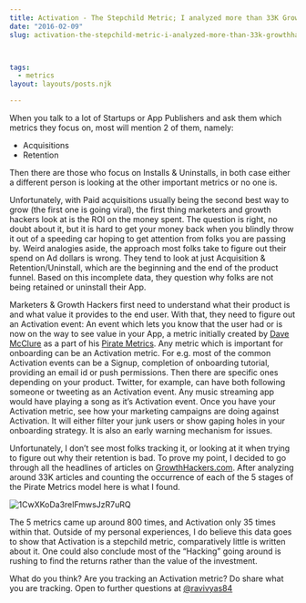 ```yaml
---
title: Activation - The Stepchild Metric; I analyzed more than 33K GrowthHackers.com headlines to verify this
date: "2016-02-09"
slug: activation-the-stepchild-metric-i-analyzed-more-than-33k-growthhackers-com-headlines-to-verify-this



tags: 
  - metrics 
layout: layouts/posts.njk

---
```


When you talk to a lot of Startups or App Publishers and ask them which metrics they focus on, most will mention 2 of them, namely:

- Acquisitions
- Retention

Then there are those who focus on Installs & Uninstalls, in both case either a different person is looking at the other important metrics or no one is.

Unfortunately, with Paid acquisitions usually being the second best way to grow (the first one is going viral), the first thing marketers and growth hackers look at is the ROI on the money spent. The question is right, no doubt about it, but it is hard to get your money back when you blindly throw it out of a speeding car hoping to get attention from folks you are passing by. Weird analogies aside, the approach most folks take to figure out their spend on Ad dollars is wrong. They tend to look at just Acquisition & Retention/Uninstall, which are the beginning and the end of the product funnel. Based on this incomplete data, they question why folks are not being retained or uninstall their App.

Marketers & Growth Hackers first need to understand what their product is and what value it provides to the end user. With that, they need to figure out an Activation event: An event which lets you know that the user had or is now on the way to see value in your App, a metric initially created by [Dave McClure](https://medium.com/u/ed0a2ab3c5be) as a part of his [Pirate Metrics](http://www.slideshare.net/dmc500hats/startup-metrics-for-pirates-long-version). Any metric which is important for onboarding can be an Activation metric. For e.g. most of the common Activation events can be a Signup, completion of onboarding tutorial, providing an email id or push permissions. Then there are specific ones depending on your product. Twitter, for example, can have both following someone or tweeting as an Activation event. Any music streaming app would have playing a song as it’s Activation event. Once you have your Activation metric, see how your marketing campaigns are doing against Activation. It will either filter your junk users or show gaping holes in your onboarding strategy. It is also an early warning mechanism for issues.

Unfortunately, I don’t see most folks tracking it, or looking at it when trying to figure out why their retention is bad. To prove my point, I decided to go through all the headlines of articles on [GrowthHackers.com](http://growthhackers.com/). After analyzing around 33K articles and counting the occurrence of each of the 5 stages of the Pirate Metrics model here is what I found.

![1CwXKoDa3relFmwsJzR7uRQ](/assets/1cwxkoda3relfmwsjzr7urq.png)

The 5 metrics came up around 800 times, and Activation only 35 times within that. Outside of my personal experiences, I do believe this data goes to show that Activation is a stepchild metric, comparatively little is written about it. One could also conclude most of the “Hacking” going around is rushing to find the returns rather than the value of the investment.

What do you think? Are you tracking an Activation metric? Do share what you are tracking. Open to further questions at [@ravivyas84](http://twitter.com/ravivyas84)
